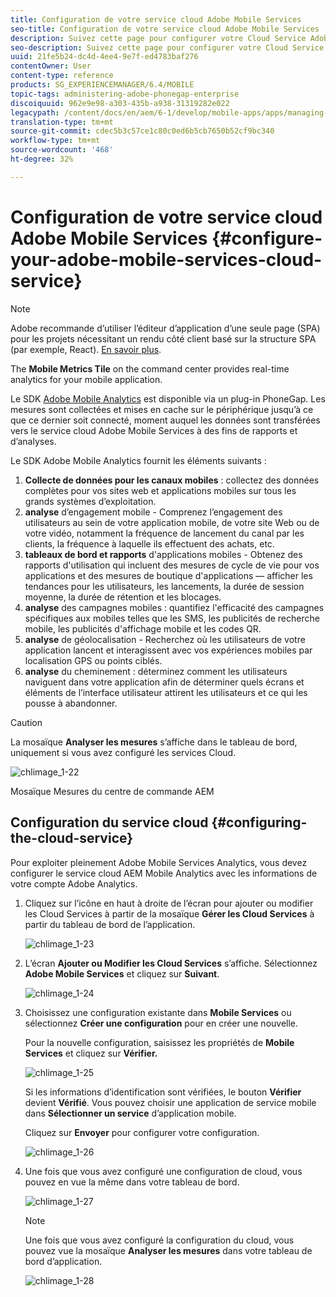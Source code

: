 ```yaml
---
title: Configuration de votre service cloud Adobe Mobile Services
seo-title: Configuration de votre service cloud Adobe Mobile Services
description: Suivez cette page pour configurer votre Cloud Service Adobe Mobile Services.
seo-description: Suivez cette page pour configurer votre Cloud Service Adobe Mobile Services.
uuid: 21fe5b24-dc4d-4ee4-9e7f-ed4783baf276
contentOwner: User
content-type: reference
products: SG_EXPERIENCEMANAGER/6.4/MOBILE
topic-tags: administering-adobe-phonegap-enterprise
discoiquuid: 962e9e98-a303-435b-a938-31319282e022
legacypath: /content/docs/en/aem/6-1/develop/mobile-apps/apps/managing-aem-mobile-apps/configure-your-adobe-phonegap-build-cloud-service1
translation-type: tm+mt
source-git-commit: cdec5b3c57ce1c80c0ed6b5cb7650b52cf9bc340
workflow-type: tm+mt
source-wordcount: '468'
ht-degree: 32%

---
```



# Configuration de votre service cloud Adobe Mobile Services {#configure-your-adobe-mobile-services-cloud-service}

>[!NOTE]
>
>Adobe recommande d’utiliser l’éditeur d’application d’une seule page (SPA) pour les projets nécessitant un rendu côté client basé sur la structure SPA (par exemple, React). [En savoir plus](/help/sites-developing/spa-overview.md).

The **Mobile Metrics Tile** on the command center provides real-time analytics for your mobile application.

Le SDK [Adobe Mobile Analytics](https://www.adobe.com/ca/solutions/digital-analytics/mobile-web-apps-analytics.html) est disponible via un plug-in PhoneGap. Les mesures sont collectées et mises en cache sur le périphérique jusqu’à ce que ce dernier soit connecté, moment auquel les données sont transférées vers le service cloud Adobe Mobile Services à des fins de rapports et d’analyses.

Le SDK Adobe Mobile Analytics fournit les éléments suivants :

1. **Collecte de données pour les canaux mobiles** : collectez des données complètes pour vos sites web et applications mobiles sur tous les grands systèmes d’exploitation.
1. **analyse** d’engagement mobile - Comprenez l’engagement des utilisateurs au sein de votre application mobile, de votre site Web ou de votre vidéo, notamment la fréquence de lancement du canal par les clients, la fréquence à laquelle ils effectuent des achats, etc.
1. **tableaux de bord et rapports** d&#39;applications mobiles - Obtenez des rapports d&#39;utilisation qui incluent des mesures de cycle de vie pour vos applications et des mesures de boutique d&#39;applications — afficher les tendances pour les utilisateurs, les lancements, la durée de session moyenne, la durée de rétention et les blocages.
1. **analyse** des campagnes mobiles : quantifiez l&#39;efficacité des campagnes spécifiques aux mobiles telles que les SMS, les publicités de recherche mobile, les publicités d&#39;affichage mobile et les codes QR.
1. **analyse** de géolocalisation - Recherchez où les utilisateurs de votre application lancent et interagissent avec vos expériences mobiles par localisation GPS ou points ciblés.
1. **analyse** du cheminement : déterminez comment les utilisateurs naviguent dans votre application afin de déterminer quels écrans et éléments de l’interface utilisateur attirent les utilisateurs et ce qui les pousse à abandonner.

>[!CAUTION]
>
>La mosaïque **Analyser les mesures** s’affiche dans le tableau de bord, uniquement si vous avez configuré les services Cloud.

![chlimage_1-22](assets/chlimage_1-22.png)

Mosaïque Mesures du centre de commande AEM

## Configuration du service cloud {#configuring-the-cloud-service}

Pour exploiter pleinement Adobe Mobile Services Analytics, vous devez configurer le service cloud AEM Mobile Analytics avec les informations de votre compte Adobe Analytics.

1. Cliquez sur l’icône en haut à droite de l’écran pour ajouter ou modifier les Cloud Services à partir de la mosaïque **Gérer les Cloud Services** à partir du tableau de bord de l’application.

   ![chlimage_1-23](assets/chlimage_1-23.png)

1. L’écran **Ajouter ou Modifier les Cloud Services** s’affiche. Sélectionnez **Adobe Mobile Services** et cliquez sur **Suivant**.

   ![chlimage_1-24](assets/chlimage_1-24.png)

1. Choisissez une configuration existante dans **Mobile Services** ou sélectionnez **Créer une configuration** pour en créer une nouvelle.

   Pour la nouvelle configuration, saisissez les propriétés de **Mobile Services** et cliquez sur **Vérifier.**

   ![chlimage_1-25](assets/chlimage_1-25.png)

   Si les informations d’identification sont vérifiées, le bouton **Vérifier** devient **Vérifié**. Vous pouvez choisir une application de service mobile dans **Sélectionner un service** d’application mobile.

   Cliquez sur **Envoyer** pour configurer votre configuration.

   ![chlimage_1-26](assets/chlimage_1-26.png)

1. Une fois que vous avez configuré une configuration de cloud, vous pouvez en vue la même dans votre tableau de bord.

   ![chlimage_1-27](assets/chlimage_1-27.png)

   >[!NOTE]
   >
   >Une fois que vous avez configuré la configuration du cloud, vous pouvez vue la mosaïque **Analyser les mesures** dans votre tableau de bord d’application.

   ![chlimage_1-28](assets/chlimage_1-28.png)

